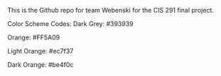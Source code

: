 This is the Github repo for team Webenski for the CIS 291 final project.

Color Scheme Codes:
Dark Grey: #393939

Orange: #FF5A09

Light Orange: #ec7f37

Dark Orange: #be4f0c